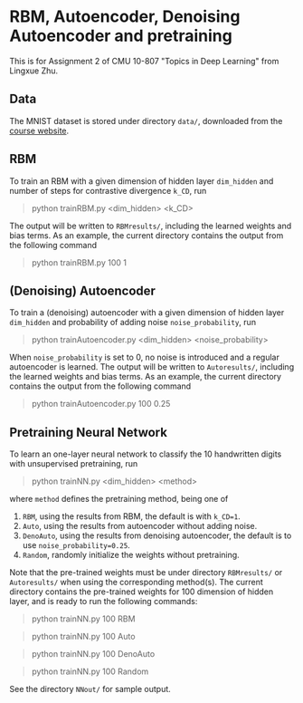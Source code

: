 
# RBM, Autoencoder, Denoising Autoencoder and pretraining

This is for Assignment 2 of CMU 10-807 "Topics in Deep Learning" from Lingxue Zhu.

## Data

The MNIST dataset is stored under directory `data/`, downloaded from the [course website](http://www.cs.cmu.edu/~rsalakhu/10807_2016/assignments.html).


## RBM

To train an RBM with a given dimension of hidden layer `dim_hidden` and
number of steps for contrastive divergence `k_CD`, run 

> python trainRBM.py \<dim_hidden> \<k_CD>

The output will be written to `RBMresults/`, including the learned weights and bias terms. As an example, the current directory contains the output from the following command

> python trainRBM.py 100 1


## (Denoising) Autoencoder

To train a (denoising) autoencoder with a given dimension of hidden layer `dim_hidden` and probability of adding noise `noise_probability`, run

> python trainAutoencoder.py \<dim_hidden> \<noise_probability>

When `noise_probability` is set to 0, no noise is introduced and a regular autoencoder is learned. The output will be written to `Autoresults/`, including the learned weights and bias terms. As an example, the current directory contains the output from the following command

> python trainAutoencoder.py 100 0.25


## Pretraining Neural Network

To learn an one-layer neural network to classify the 10 handwritten digits with unsupervised pretraining, run

> python trainNN.py \<dim_hidden> \<method>

where `method` defines the pretraining method, being one of 

1. `RBM`, using the results from RBM, the default is with `k_CD=1`. 
2. `Auto`, using the results from autoencoder without adding noise.
3. `DenoAuto`, using the results from denoising autoencoder, the default is to use `noise_probability=0.25`.
4. `Random`, randomly initialize the weights without pretraining.

Note that the pre-trained weights must be under directory `RBMresults/` or `Autoresults/` when using the corresponding method(s). The current directory contains the pre-trained weights for 100 dimension of hidden layer, and is ready to run the following commands:

> python trainNN.py 100 RBM

> python trainNN.py 100 Auto

> python trainNN.py 100 DenoAuto

> python trainNN.py 100 Random

See the directory `NNout/` for sample output.





